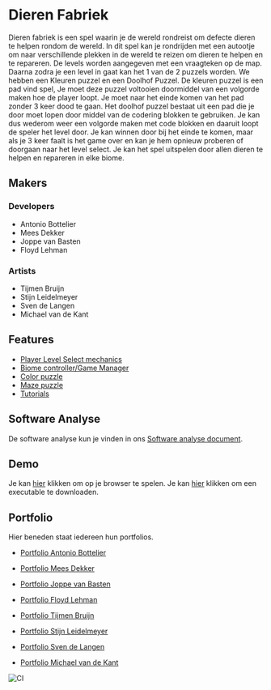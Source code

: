 # Dieren Fabriek
Dieren fabriek is een spel waarin je de wereld rondreist om defecte dieren te helpen rondom de wereld. In dit spel kan je rondrijden met een autootje om naar verschillende plekken in de wereld te reizen om dieren te helpen en te repareren. De levels worden aangegeven met een vraagteken op de map. Daarna zodra je een level in gaat kan het 1 van de 2 puzzels worden. We hebben een Kleuren puzzel en een Doolhof Puzzel. De kleuren puzzel is een pad vind spel, Je moet deze puzzel voltooien doormiddel van een volgorde maken hoe de player loopt. Je moet naar het einde komen van het pad zonder 3 keer dood te gaan. Het doolhof puzzel bestaat uit een pad die je door moet lopen door middel van de codering blokken te gebruiken. Je kan dus wederom weer een volgorde maken met code blokken en daaruit loopt de speler het level door. Je kan winnen door bij het einde te komen, maar als je 3 keer faalt is het game over en kan je hem opnieuw proberen of doorgaan naar het level select. Je kan het spel uitspelen door allen dieren te helpen en repareren in elke biome.

## Makers

### Developers
- Antonio Bottelier
- Mees Dekker
- Joppe van Basten
- Floyd Lehman

### Artists
- Tijmen Bruijn
- Stijn Leidelmeyer
- Sven de Langen
- Michael van de Kant

## Features

- [Player Level Select mechanics](https://github.com/stepperman/pvb-programming/tree/develop/Assets/Scripts/LevelSelect/Player)
- [Biome controller/Game Manager](https://github.com/stepperman/pvb-programming/tree/develop/Assets/Scripts/LevelSelect/Levels)
- [Color puzzle](https://github.com/stepperman/pvb-programming/tree/develop/Assets/Scripts/Puzzles/Color)
- [Maze puzzle](https://github.com/stepperman/pvb-programming/tree/develop/Assets/Scripts/Puzzles/MazePuzzle)
- [Tutorials](https://github.com/stepperman/pvb-programming/tree/develop/Assets/Scripts/UI/Tutorials)

## Software Analyse 
De software analyse kun je vinden in ons [Software analyse document](https://docs.google.com/document/d/e/2PACX-1vSD96ENP5xE5E2LSb33igb1q_GbYd0Y0GpO1QShqAvM_kdfQlUsmNVh_u8BSa2KL1ZIOrte3dbTI3Xg/pub).

## Demo
Je kan [hier]() klikken om op je browser te spelen. Je kan [hier]() klikken om een executable te downloaden.

## Portfolio
Hier beneden staat iedereen hun portfolios.

- [Portfolio Antonio Bottelier](https://bottelier.me/)
- [Portfolio Mees Dekker](http://meesdekker.nl/)
- [Portfolio Joppe van Basten](http://joppevanbasten.nl/)
- [Portfolio Floyd Lehman]()

- [Portfolio Tijmen Bruijn]()
- [Portfolio Stijn Leidelmeyer]()
- [Portfolio Sven de Langen](https://svendelangen.myportfolio.com/work)
- [Portfolio Michael van de Kant](http://www.michaelvandekant.com/)


![CI](https://github.com/stepperman/pvb-programming/workflows/CI/badge.svg)

